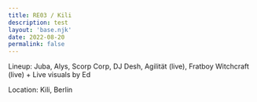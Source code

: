 ```yaml
---
title: RE03 / Kili
description: test
layout: 'base.njk'
date: 2022-08-20
permalink: false
---
```


Lineup: Juba, Alys, Scorp Corp, DJ Desh, Agilität (live), Fratboy Witchcraft (live) + Live visuals by Ed

Location: Kili, Berlin